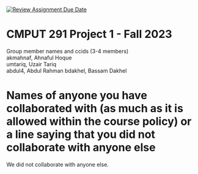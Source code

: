 [![Review Assignment Due Date](https://classroom.github.com/assets/deadline-readme-button-24ddc0f5d75046c5622901739e7c5dd533143b0c8e959d652212380cedb1ea36.svg)](https://classroom.github.com/a/1ysbDgXa)
# CMPUT 291 Project 1 - Fall 2023  
Group member names and ccids (3-4 members)  
  akmahnaf, Ahnaful Hoque  
  umtariq, Uzair Tariq  
  abdul4, Abdul Rahman
  bdakhel, Bassam Dakhel

# Names of anyone you have collaborated with (as much as it is allowed within the course policy) or a line saying that you did not collaborate with anyone else

We did not collaborate with anyone else.
